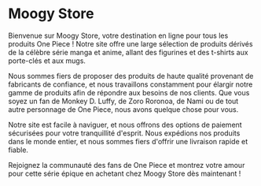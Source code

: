 # Moogy Store

Bienvenue sur Moogy Store, votre destination en ligne pour tous les produits One Piece ! Notre site offre une large sélection de produits dérivés de la célèbre série manga et anime, allant des figurines et des t-shirts aux porte-clés et aux mugs.

Nous sommes fiers de proposer des produits de haute qualité provenant de fabricants de confiance, et nous travaillons constamment pour élargir notre gamme de produits afin de répondre aux besoins de nos clients. Que vous soyez un fan de Monkey D. Luffy, de Zoro Roronoa, de Nami ou de tout autre personnage de One Piece, nous avons quelque chose pour vous.

Notre site est facile à naviguer, et nous offrons des options de paiement sécurisées pour votre tranquillité d'esprit. Nous expédions nos produits dans le monde entier, et nous sommes fiers d'offrir une livraison rapide et fiable.

Rejoignez la communauté des fans de One Piece et montrez votre amour pour cette série épique en achetant chez Moogy Store dès maintenant !
